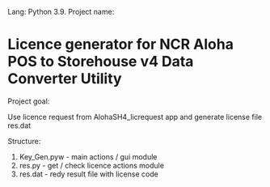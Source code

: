 Lang: Python 3.9. Project name:

# Licence generator for NCR Aloha POS to Storehouse v4 Data Converter Utility

Project goal:

Use licence request from AlohaSH4_licrequest app and generate license file res.dat

Structure:

1. Key_Gen.pyw - main actions / gui module
2. res.py - get / check licence actions module
3. res.dat - redy result file with license code 

